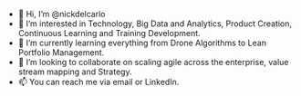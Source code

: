 - 👋 Hi, I’m @nickdelcarlo
- 👀 I’m interested in Technology, Big Data and Analytics, Product Creation, Continuous Learning and Training Development.
- 🌱 I’m currently learning everything from Drone Algorithms to Lean Portfolio Management.
- 💞️ I’m looking to collaborate on scaling agile across the enterprise, value stream mapping and Strategy.
- 📫 You can reach me via email or LinkedIn.

<!---
nickdelcarlo/nickdelcarlo is a ✨ special ✨ repository because its `README.md` (this file) appears on your GitHub profile.
You can click the Preview link to take a look at your changes.
--->
